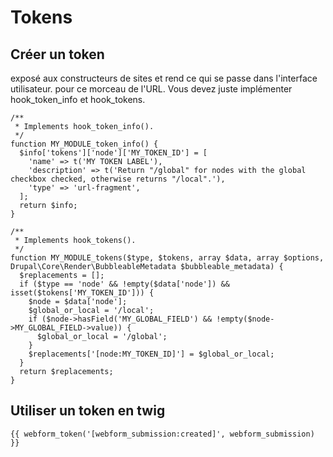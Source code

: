 # Tokens
## Créer un token
exposé aux constructeurs de sites et rend ce qui se passe dans l'interface utilisateur. pour ce morceau de l'URL. Vous devez juste implémenter hook_token_info et hook_tokens.
```
/**
 * Implements hook_token_info().
 */
function MY_MODULE_token_info() {
  $info['tokens']['node']['MY_TOKEN_ID'] = [
    'name' => t('MY TOKEN LABEL'),
    'description' => t('Return "/global" for nodes with the global checkbox checked, otherwise returns "/local".'),
    'type' => 'url-fragment',
  ];
  return $info;
}

/**
 * Implements hook_tokens().
 */
function MY_MODULE_tokens($type, $tokens, array $data, array $options, Drupal\Core\Render\BubbleableMetadata $bubbleable_metadata) {
  $replacements = [];
  if ($type == 'node' && !empty($data['node']) && isset($tokens['MY_TOKEN_ID'])) {
    $node = $data['node'];
    $global_or_local = '/local';
    if ($node->hasField('MY_GLOBAL_FIELD') && !empty($node->MY_GLOBAL_FIELD->value)) {
      $global_or_local = '/global';
    }
    $replacements['[node:MY_TOKEN_ID]'] = $global_or_local;
  }
  return $replacements;
}
```

## Utiliser un token en twig
```
{{ webform_token('[webform_submission:created]', webform_submission) }}
```
